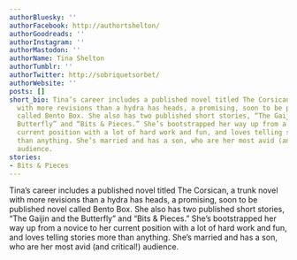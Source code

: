 ```yaml
---
authorBluesky: ''
authorFacebook: http://authortshelton/
authorGoodreads: ''
authorInstagram: ''
authorMastodon: ''
authorName: Tina Shelton
authorTumblr: ''
authorTwitter: http://sobriquetsorbet/
authorWebsite: ''
posts: []
short_bio: Tina’s career includes a published novel titled The Corsican, a trunk novel
  with more revisions than a hydra has heads, a promising, soon to be published novel
  called Bento Box. She also has two published short stories, “The Gaijin and the
  Butterfly” and “Bits & Pieces.” She’s bootstrapped her way up from a novice to her
  current position with a lot of hard work and fun, and loves telling stories more
  than anything. She’s married and has a son, who are her most avid (and critical!)
  audience.
stories:
- Bits & Pieces
---
```


Tina’s career includes a published novel titled The Corsican, a trunk novel with more revisions than a hydra has heads, a promising, soon to be published novel called Bento Box. She also has two published short stories, “The Gaijin and the Butterfly” and “Bits & Pieces.” She’s bootstrapped her way up from a novice to her current position with a lot of hard work and fun, and loves telling stories more than anything. She’s married and has a son, who are her most avid (and critical!) audience.